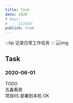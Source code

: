 ```yaml
---
title: Task
date: 2020
# keys:
#  - '123456' 
publish: true
---
```

:::tip
记录日常工作任务
:::
![img](https://dss1.baidu.com/70cFfyinKgQFm2e88IuM_a/forum/pic/item/adaf2edda3cc7cd9684f8ce83e01213fb80e91a5.jpg)

<!-- more -->

## Task
### 2020-06-01
TODO    
五鑫看房    
项目IIS 部署到本机     OK   

